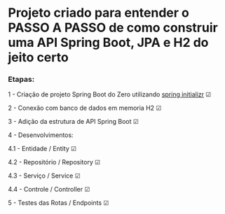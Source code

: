 # Projeto criado para entender o PASSO A PASSO de como construir uma  API Spring Boot, JPA e H2 do jeito certo  

### Etapas:

1 - Criação de projeto Spring Boot do Zero utilizando [spring initializr](https://start.spring.io/)  ☑ 

2 - Conexão com banco de dados em memoria H2 ☑ 

3 - Adição da estrutura de API Spring Boot ☑ 

4 - Desenvolvimentos:   

 4.1 - Entidade / Entity ☑     

4.2 - Repositório / Repository ☑    

4.3 - Serviço / Service ☑    

4.4 - Controle / Controller ☑ 

5 - Testes das Rotas / Endpoints ☑